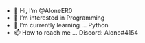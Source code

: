 - 👋 Hi, I’m @AloneER0
- 👀 I’m interested in Programming
- 🌱 I’m currently learning ... Python
- 📫 How to reach me ...
   Discord: Alone#4154
   

<!---
AloneER0/AloneER0 is a ✨ special ✨ repository because its `README.md` (this file) appears on your GitHub profile.
You can click the Preview link to take a look at your changes.
--->
